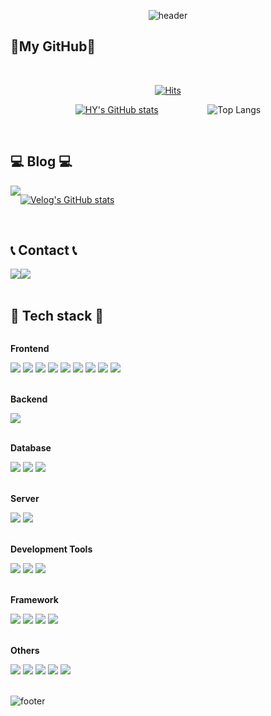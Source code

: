 <!-- 이전 -->
<!-- ### 안녕하세요 성장하는 개발자 최하윤입니다.👋 -->
<!-- [![Hits](https://hits.seeyoufarm.com/api/count/incr/badge.svg?url=https%3A%2F%2Fgithub.com%2FStella-HY-C)](https://hits.seeyoufarm.com) -->


<!-- [![github stats](https://github-readme-stats.vercel.app/api?username=Stella-HY-C&show_icons=true&hide_border=true)](https://github.com/Stella-HY-C) --> 
<!-- [![Top Langs](https://github-readme-stats.vercel.app/api/top-langs/?username=Stella-HY-C&layout=compact)](https://github.com/Stella-HY-C) -->




<!-- 신규 -->
<!-- 헤더 -->
<div align="left">
  
<div align="center"> 

  ![header](https://capsule-render.vercel.app/api?type=Waving&color=gradient&customColorList=15&text=Welcome%20to%20HY's%20GitHub%20👋&desc=안녕하세요%20성장하는%20개발자%20최하윤입니다.&animation=twinkling&fontSize=40&fontAlignY=25&fontAlign=50&descAlign=65&descAlignY=45&height=180&stroke=ffffff)  <!-- radical, onedark &theme=onedark / timeGradient / customColorList : 0, 1, 6, 14, 15, 18, 20, 25, 27 -->
  
</div>

## 💜My GitHub💜

<br>

<div align="center">
  
[![Hits](https://hits.seeyoufarm.com/api/count/incr/badge.svg?url=https%3A%2F%2Fgithub.com%2FStella-HY-C&count_bg=%23FFB1B1&title_bg=%23555555&icon=github.svg&icon_color=%23FFFFFF&title=github&edge_flat=false)](https://hits.seeyoufarm.com)

[![HY's GitHub stats](https://github-readme-stats.vercel.app/api?username=Stella-HY-C&show_icons=true&hide_border=true&theme=buefy)](https://github.com/anuraghazra/github-readme-stats) <!-- rose, buefy -->
&nbsp;&nbsp;&nbsp;&nbsp;&nbsp;&nbsp;&nbsp;&nbsp;&nbsp;&nbsp;&nbsp;&nbsp;&nbsp;&nbsp;&nbsp;&nbsp;&nbsp;&nbsp; ![Top Langs](https://github-readme-stats.vercel.app/api/top-langs/?username=Stella-HY-C&layout=compact&hide_border=true&theme=buefy)

</div>

<br>

<!-- 본문 -->
<div align="left">
  
## 💻 Blog 💻
<div style="display:flex; flex-direction:row;">
      <a href="https://velog.io/@alice1411">
        <img src="https://img.shields.io/badge/Velog-20c997?style=flat-square&logo=Vimeo&logoColor=white" style="align:left;"> 
      </a>
  
[![Velog's GitHub stats](https://velog-readme-stats.vercel.app/api?name=alice1411)](https://github.com/eungyeole/velog-readme-stats)

</div>

<br>

## 📞 Contact 📞
<div style="display:flex; flex-direction:row;">
    <a href="mailto:gkdbs1411@gmail.com">
        <img src="https://img.shields.io/badge/Gmail-EA4335?style=flat-square&logo=Gmail&logoColor=white"> 
    </a>
    <a href="https://www.instagram.com/stella_y_y">
        <img src="https://img.shields.io/badge/Instagram-E4405F?style=flat-square&logo=Instagram&logoColor=white"> 
    </a>
</div><br>
    
## 🔨 Tech stack 🔨
<div style="display:flex; flex-direction:column; align-items:flex-start;">
    <!-- Frontend -->
    <p><strong>Frontend</strong></p>
    <div>
      <!-- html, javascript, vue.js, angular.js, jquery, css, sass, bootstrap, react.js  -->
        <img src="https://img.shields.io/badge/html5-E34F26?style=flat-square&logo=html5&logoColor=white"> 
        <img src="https://img.shields.io/badge/javascript-F7DF1E?style=flat-square&logo=javascript&logoColor=black"> 
        <img src="https://img.shields.io/badge/vue.js-4FC08D?style=flat-square&logo=vuedotjs&logoColor=white"> 
        <img src="https://img.shields.io/badge/angular.js-0F0F11?style=flat-square&logo=angular&logoColor=balck"> 
        <img src="https://img.shields.io/badge/jquery-0769AD?style=flat-square&logo=jquery&logoColor=white"> 
        <img src="https://img.shields.io/badge/css-1572B6?style=flat-square&logo=css3&logoColor=white"> 
        <img src="https://img.shields.io/badge/sass-CC6699?style=flat-square&logo=sass&logoColor=white"> 
        <img src="https://img.shields.io/badge/bootstrap-7952B3?style=flat-square&logo=bootstrap&logoColor=white">
        <img src="https://img.shields.io/badge/react.js-61DAFB?style=flat-square&logo=react&logoColor=black">
    </div>
  <br>
    <!-- Backend -->
    <p><strong>Backend</strong></p>
    <div>
        <img src="https://img.shields.io/badge/Java-007396?style=flat-square&logo=Java&logoColor=white"> 
    </div>
  <br>
    <!-- Database -->
    <p><strong>Database</strong></p>
    <div>
        <img src="https://img.shields.io/badge/oracle-F80000?style=flat-square&logo=oracle&logoColor=white"> 
        <img src="https://img.shields.io/badge/mssql-CC2927?style=flat-square&logo=microsoftsqlserver&logoColor=white"> 
        <img src="https://img.shields.io/badge/sqlite-003B57?style=flat-square&logo=sqlite&logoColor=white">
    </div>
  <br>
    <!-- Server -->
    <p><strong>Server</strong></p>
    <div>
        <img src="https://img.shields.io/badge/linux-FCC624?style=flat-square&logo=linux&logoColor=black"> 
        <img src="https://img.shields.io/badge/apache tomcat-F8DC75?style=flat-square&logo=apachetomcat&logoColor=black">
    </div>
  <br>
    <!-- Development Tools -->
    <p><strong>Development Tools</strong></p>
    <div>
        <img src="https://img.shields.io/badge/eclipes-2C2255?style=flat-square&logo=eclipes&logoColor=black"> 
        <img src="https://img.shields.io/badge/vscode-007ACC?style=flat-square&logo=visualstudiocode&logoColor=white">
        <img src="https://img.shields.io/badge/intellij-000000?style=flat-square&logo=intellijidea&logoColor=white">
    </div>
  <br>
    <!-- Framework -->
    <p><strong>Framework</strong></p>
    <div>
      <img src="https://img.shields.io/badge/Spring-6DB33F?style=flat-square&logo=spring&logoColor=white"> 
      <img src="https://img.shields.io/badge/Spring Boot-6DB33F?style=flat-square&logo=spring boot&logoColor=white"> 
      <img src="https://img.shields.io/badge/Spring Security-6DB33F?style=flat-square&logo=spring security&logoColor=white"> 
      <img src="https://img.shields.io/badge/node.js-339933?style=flat-square&logo=nodedotjs&logoColor=white"> 
    </div>
  <br>
    <!-- Others -->
    <p><strong>Others</strong></p>
    <div>
        <img src="https://img.shields.io/badge/svn-FCC624?style=flat-square&logo=svn&logoColor=black"> 
        <img src="https://img.shields.io/badge/git-F05032?style=flat-square&logo=git&logoColor=white"> 
        <img src="https://img.shields.io/badge/github-181717?style=flat-square&logo=github&logoColor=white"> 
        <img src="https://img.shields.io/badge/notion-000000?style=flat-square&logo=notion&logoColor=white">  
        <img src="https://img.shields.io/badge/jenkins-D24939?style=flat-square&logo=jenkins&logoColor=white"> 
    </div>
    <div>
    
  
</div>

<br>


<!-- 푸터 -->
<div align="center">
  
![footer](https://capsule-render.vercel.app/api?type=Waving&section=footer&color=gradient&customColorList=15)

</div>
  
</div>
